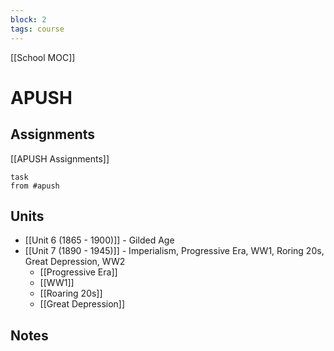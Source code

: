 ```yaml
---
block: 2
tags: course
---
```


[[School MOC]]
# APUSH

## Assignments 
[[APUSH Assignments]]
```dataview
task
from #apush
```

## Units

- [[Unit 6 (1865 - 1900)]] - Gilded Age
- [[Unit 7 (1890 - 1945)]] - Imperialism, Progressive Era, WW1, Roring 20s, Great Depression, WW2
	- [[Progressive Era]]
	- [[WW1]]
	- [[Roaring 20s]]
	- [[Great Depression]]

## Notes


